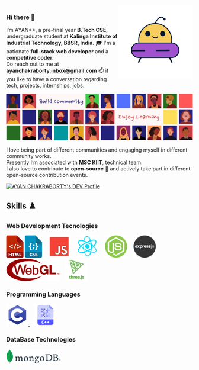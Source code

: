 <img align="right" src="https://github.com/ac-ayan/image-assets/blob/master/61947-loading-404-ufo.gif" width="200" height="200" />

### Hi there 👋 

I’m AYAN**, a pre-final year **B.Tech CSE**, undergraduate student at **Kalinga Institute of Industrial Technology, BBSR, India.** 🎓
I'm a pationate **full-stack web developer** and a **competitive coder**.<br>
Do reach out to me at **ayanchakraborty.inbox@gmail.com** 📫 if you like to have a conversation regarding tech, projects, internships, jobs.

<img src="https://github.com/ac-ayan/image-assets/blob/master/coverpage.png">
  
I love being part of different communities and engaging myself in different community works.<br>
Presently I’m associated with **MSC KIIT**, technical team.<br>
I also love to contribute to **open-source** 🎯  and actively take part in different open-source contribution events.

<a href="https://dev.to/acayan">
  <img src="https://d2fltix0v2e0sb.cloudfront.net/dev-badge.svg" alt="AYAN CHAKRABORTY's DEV Profile" height="30" width="30"></a>

## Skills ♟️

### Web Development Tecnologies

<p float="left">
  
  <img src="https://github.com/ac-ayan/image-assets/blob/master/html-css.png"  height="60" />
  &nbsp&nbsp
   <img src="https://github.com/ac-ayan/image-assets/blob/master/js.gif"  height="60" /> 
  &nbsp&nbsp
    <img src="https://github.com/ac-ayan/image-assets/blob/master/react.gif"  height="60" />
  &nbsp&nbsp
    <img src="https://github.com/ac-ayan/image-assets/blob/master/nodejs.png"  height="60" />
  &nbsp&nbsp
    <img src="https://github.com/ac-ayan/image-assets/blob/master/expjs.png"  height="60" />
    &nbsp&nbsp
    <img src="https://github.com/ac-ayan/image-assets/blob/master/webgl.png"  height="60" />
   &nbsp&nbsp
    <img src="https://github.com/ac-ayan/image-assets/blob/master/3js.png"  height="60" />
 </p>
 
 ### Programming Languages
 
 <p float="left">
  <a href="https://www.docker.com/" target="_blank" >
    <img src="https://github.com/ac-ayan/image-assets/blob/master/c.png"  height="60" /> 
  </a>
  &nbsp&nbsp
    <a href="https://golang.org/" target="_blank" >
    <img src="https://github.com/ac-ayan/image-assets/blob/master/c%2B%2B.png"  height="60" />
  </a>
 </p>
 
  ### DataBase Technologies
 
 <p float="left">
  <a href="https://www.docker.com/" target="_blank" >
    <img src="https://github.com/ac-ayan/image-assets/blob/master/mongodb.png"  height="40" /> 
  </a>
 </p>
